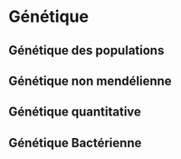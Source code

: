 # Génétique

## Génétique des populations

## Génétique non mendélienne

## Génétique quantitative

## Génétique Bactérienne

